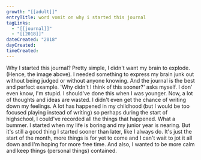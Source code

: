 ```yaml
---
growth: "[[adult]]"
entryTitle: word vomit on why i started this journal
tagLinks:
  - "[[journal]]"
  - "[[2018]]"
dateCreated: "2018"
dayCreated:
timeCreated:
---
```

Why I started this journal? Pretty simple, I didn't want my brain to explode. (Hence, the image above). I needed something to express my brain junk out without being judged or without anyone knowing. And the journal is the best and perfect example. 'Why didn't I think of this sooner?' asks myself. I don' even know, I'm stupid. I should've done this when I was younger. Now, a lot of thoughts and ideas are wasted. I didn't even get the chance of writing down my feelings. A lot has happened in my childhood (but I would be too focused playing instead of writing) so perhaps during the start of highschool, I could've recorded all the things that happened. What a bummer. I started when my life is boring and my junior year is nearing. But it's still a good thing I started sooner than later, like I always do. It's just the start of the month, more things is for yet to come and I can't wait to jot it all down and I'm hoping for more free time. And also, I wanted to be more calm and keep things (personal things) contained. 